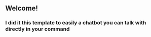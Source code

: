 ## Welcome!

### I did it this template to easily a chatbot you can talk with directly in your command
